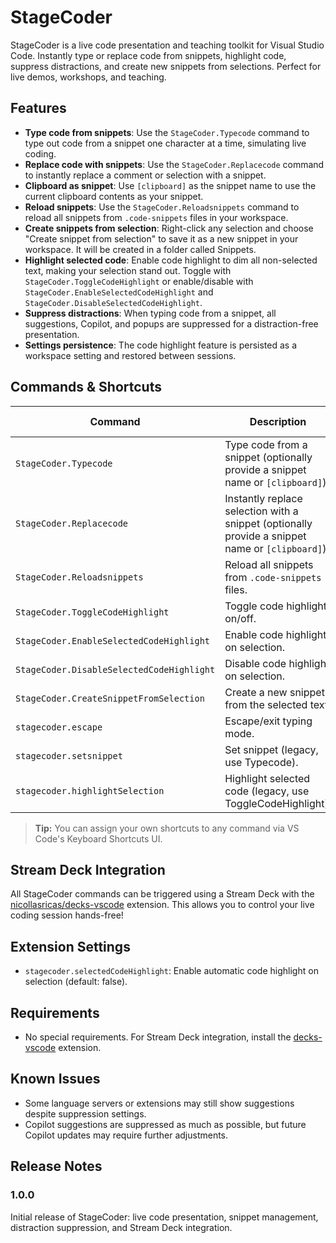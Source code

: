 # StageCoder

StageCoder is a live code presentation and teaching toolkit for Visual Studio Code. Instantly type or replace code from snippets, highlight code, suppress distractions, and create new snippets from selections. Perfect for live demos, workshops, and teaching.

## Features

- **Type code from snippets**: Use the `StageCoder.Typecode` command to type out code from a snippet one character at a time, simulating live coding.
- **Replace code with snippets**: Use the `StageCoder.Replacecode` command to instantly replace a comment or selection with a snippet.
- **Clipboard as snippet**: Use `[clipboard]` as the snippet name to use the current clipboard contents as your snippet.
- **Reload snippets**: Use the `StageCoder.Reloadsnippets` command to reload all snippets from `.code-snippets` files in your workspace.
- **Create snippets from selection**: Right-click any selection and choose "Create snippet from selection" to save it as a new snippet in your workspace. It will be created in a folder called Snippets.
- **Highlight selected code**: Enable code highlight to dim all non-selected text, making your selection stand out. Toggle with `StageCoder.ToggleCodeHighlight` or enable/disable with `StageCoder.EnableSelectedCodeHighlight` and `StageCoder.DisableSelectedCodeHighlight`.
- **Suppress distractions**: When typing code from a snippet, all suggestions, Copilot, and popups are suppressed for a distraction-free presentation.
- **Settings persistence**: The code highlight feature is persisted as a workspace setting and restored between sessions.

## Commands & Shortcuts

| Command                                      | Description                                              | Shortcut Key         |
|----------------------------------------------|----------------------------------------------------------|----------------------|
| `StageCoder.Typecode`                        | Type code from a snippet (optionally provide a snippet name or `[clipboard]`). | *(No default)*       |
| `StageCoder.Replacecode`                     | Instantly replace selection with a snippet (optionally provide a snippet name or `[clipboard]`). | *(No default)*       |
| `StageCoder.Reloadsnippets`                  | Reload all snippets from `.code-snippets` files.          | *(No default)*       |
| `StageCoder.ToggleCodeHighlight`             | Toggle code highlight on/off.                            | *(No default)*       |
| `StageCoder.EnableSelectedCodeHighlight`     | Enable code highlight on selection.                      | *(No default)*       |
| `StageCoder.DisableSelectedCodeHighlight`    | Disable code highlight on selection.                     | *(No default)*       |
| `StageCoder.CreateSnippetFromSelection`      | Create a new snippet from the selected text.             | *(Context menu)*     |
| `stagecoder.escape`                          | Escape/exit typing mode.                                 | `Escape`, `Tab`      |
| `stagecoder.setsnippet`                      | Set snippet (legacy, use Typecode).                      | `Shift+Tab`          |
| `stagecoder.highlightSelection`              | Highlight selected code (legacy, use ToggleCodeHighlight).| `Ctrl+Alt+H`         |

> **Tip:** You can assign your own shortcuts to any command via VS Code's Keyboard Shortcuts UI.

## Stream Deck Integration

All StageCoder commands can be triggered using a Stream Deck with the [nicollasricas/decks-vscode](https://marketplace.visualstudio.com/items?itemName=nicollasricas.decks-vscode) extension. This allows you to control your live coding session hands-free!

## Extension Settings

- `stagecoder.selectedCodeHighlight`: Enable automatic code highlight on selection (default: false).

## Requirements

- No special requirements. For Stream Deck integration, install the [decks-vscode](https://marketplace.visualstudio.com/items?itemName=nicollasricas.decks-vscode) extension.

## Known Issues

- Some language servers or extensions may still show suggestions despite suppression settings.
- Copilot suggestions are suppressed as much as possible, but future Copilot updates may require further adjustments.

## Release Notes

### 1.0.0

Initial release of StageCoder: live code presentation, snippet management, distraction suppression, and Stream Deck integration.
